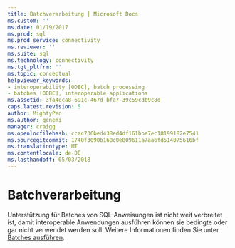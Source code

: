 ```yaml
---
title: Batchverarbeitung | Microsoft Docs
ms.custom: ''
ms.date: 01/19/2017
ms.prod: sql
ms.prod_service: connectivity
ms.reviewer: ''
ms.suite: sql
ms.technology: connectivity
ms.tgt_pltfrm: ''
ms.topic: conceptual
helpviewer_keywords:
- interoperability [ODBC], batch processing
- batches [ODBC], interoperable applications
ms.assetid: 3fa4eca8-691c-467d-bfa7-39c59cdb9c8d
caps.latest.revision: 5
author: MightyPen
ms.author: genemi
manager: craigg
ms.openlocfilehash: ccac736bed438ed4df161bbe7ec18199182e7541
ms.sourcegitcommit: 1740f3090b168c0e809611a7aa6fd514075616bf
ms.translationtype: MT
ms.contentlocale: de-DE
ms.lasthandoff: 05/03/2018
---
```

# <a name="batch-processing"></a>Batchverarbeitung
Unterstützung für Batches von SQL-Anweisungen ist nicht weit verbreitet ist, damit interoperable Anwendungen ausführen können sie bedingte oder gar nicht verwendet werden soll. Weitere Informationen finden Sie unter [Batches ausführen](../../../odbc/reference/develop-app/executing-batches.md).
